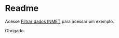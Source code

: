 # Readme

Acesse
[Filtrar dados INMET](https://sistemasagricolas.wordpress.com/2014/12/11/ordenar-dados-inmet/) para acessar um exemplo.


Obrigado.
